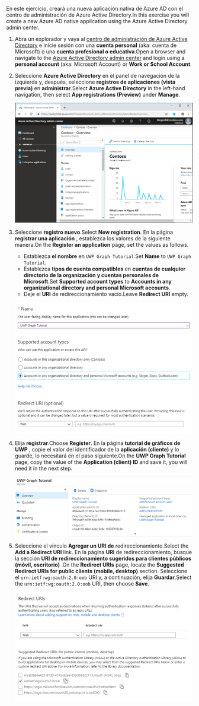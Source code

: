 <!-- markdownlint-disable MD002 MD041 -->

<span data-ttu-id="63642-101">En este ejercicio, creará una nueva aplicación nativa de Azure AD con el centro de administración de Azure Active Directory.</span><span class="sxs-lookup"><span data-stu-id="63642-101">In this exercise you will create a new Azure AD native application using the Azure Active Directory admin center.</span></span>

1. <span data-ttu-id="63642-102">Abra un explorador y vaya al [centro de administración de Azure Active Directory](https://aad.portal.azure.com) e inicie sesión con una **cuenta personal** (aka: cuenta de Microsoft) o una **cuenta profesional o educativa**.</span><span class="sxs-lookup"><span data-stu-id="63642-102">Open a browser and navigate to the [Azure Active Directory admin center](https://aad.portal.azure.com) and login using a **personal account** (aka: Microsoft Account) or **Work or School Account**.</span></span>

1. <span data-ttu-id="63642-103">Seleccione **Azure Active Directory** en el panel de navegación de la izquierda y, después, seleccione **registros de aplicaciones (vista previa)** en **administrar**.</span><span class="sxs-lookup"><span data-stu-id="63642-103">Select **Azure Active Directory** in the left-hand navigation, then select **App registrations (Preview)** under **Manage**.</span></span>

    ![<span data-ttu-id="63642-104">Una captura de pantalla de los registros de la aplicación</span><span class="sxs-lookup"><span data-stu-id="63642-104">A screenshot of the App registrations</span></span> ](./images/aad-portal-app-registrations.png)

1. <span data-ttu-id="63642-105">Seleccione **registro nuevo**.</span><span class="sxs-lookup"><span data-stu-id="63642-105">Select **New registration**.</span></span> <span data-ttu-id="63642-106">En la página **registrar una aplicación** , establezca los valores de la siguiente manera.</span><span class="sxs-lookup"><span data-stu-id="63642-106">On the **Register an application** page, set the values as follows.</span></span>

    - <span data-ttu-id="63642-107">Establezca **el nombre** en `UWP Graph Tutorial`.</span><span class="sxs-lookup"><span data-stu-id="63642-107">Set **Name** to `UWP Graph Tutorial`.</span></span>
    - <span data-ttu-id="63642-108">Establezca **tipos de cuenta compatibles** en **cuentas de cualquier directorio de la organización y cuentas personales de Microsoft**.</span><span class="sxs-lookup"><span data-stu-id="63642-108">Set **Supported account types** to **Accounts in any organizational directory and personal Microsoft accounts**.</span></span>
    - <span data-ttu-id="63642-109">Deje el **URI** de redireccionamiento vacío.</span><span class="sxs-lookup"><span data-stu-id="63642-109">Leave **Redirect URI** empty.</span></span>

    ![Captura de pantalla de la página registrar una aplicación](./images/aad-register-an-app.png)

1. <span data-ttu-id="63642-111">Elija **registrar**.</span><span class="sxs-lookup"><span data-stu-id="63642-111">Choose **Register**.</span></span> <span data-ttu-id="63642-112">En la página **tutorial de gráficos de UWP** , copie el valor del identificador de la **aplicación (cliente)** y lo guarde, lo necesitará en el paso siguiente.</span><span class="sxs-lookup"><span data-stu-id="63642-112">On the **UWP Graph Tutorial** page, copy the value of the **Application (client) ID** and save it, you will need it in the next step.</span></span>

    ![Captura de pantalla del identificador de la aplicación del nuevo registro de la aplicación](./images/aad-application-id.png)

1. <span data-ttu-id="63642-114">Seleccione el vínculo **Agregar un URI de** redireccionamiento.</span><span class="sxs-lookup"><span data-stu-id="63642-114">Select the **Add a Redirect URI** link.</span></span> <span data-ttu-id="63642-115">En la página **URI** de redireccionamiento, busque la sección **URI de redireccionamiento sugeridos para clientes públicos (móvil, escritorio)** .</span><span class="sxs-lookup"><span data-stu-id="63642-115">On the **Redirect URIs** page, locate the **Suggested Redirect URIs for public clients (mobile, desktop)** section.</span></span> <span data-ttu-id="63642-116">Seleccione el `urn:ietf:wg:oauth:2.0:oob` URI y, a continuación, elija **Guardar**.</span><span class="sxs-lookup"><span data-stu-id="63642-116">Select the `urn:ietf:wg:oauth:2.0:oob` URI, then choose **Save**.</span></span>

    ![Captura de pantalla de la página URI de redireccionamiento](./images/aad-redirect-uris.png)